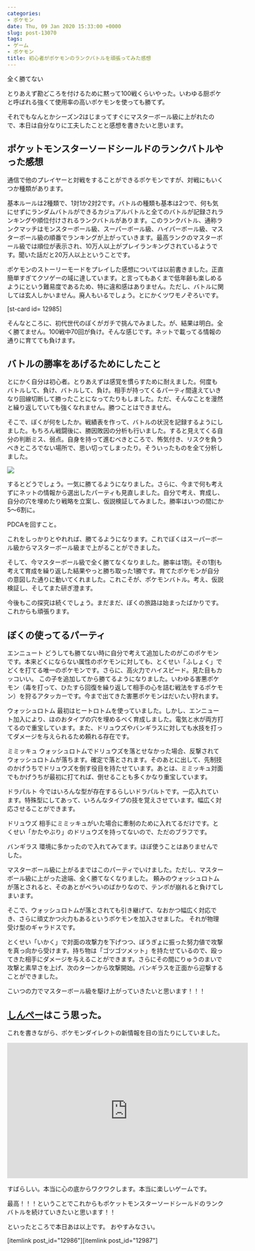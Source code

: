 ```yaml
---
categories:
- ポケモン
date: Thu, 09 Jan 2020 15:33:00 +0000
slug: post-13070
tags:
- ゲーム
- ポケモン
title: 初心者がポケモンのランクバトルを頑張ってみた感想
---
```


全く勝てない

とりあえず勘どころを付けるために黙って100戦くらいやった。いわゆる厨ポケと呼ばれる強くて使用率の高いポケモンを使っても勝てず。

それでもなんとかシーズン2はじまってすぐにマスターボール級に上がれたので、本日は自分なりに工夫したことと感想を書きたいと思います。

<!--more--> 

<h2>ポケットモンスターソードシールドのランクバトルやった感想</h2>
通信で他のプレイヤーと対戦をすることができるポケモンですが、対戦にもいくつか種類があります。

基本ルールは2種類で、1対1か2対2です。バトルの種類も基本は2つで、何も気にせずにランダムバトルができるカジュアルバトルと全てのバトルが記録されランキングや順位付けされるランクバトルがあります。このランクバトル、通称ランクマッチはモンスターボール級、スーパーボール級、ハイパーボール級、マスターボール級の順番でランキングが上がっていきます。最高ランクのマスターボール級では順位が表示され、10万人以上がプレイランキングされているようです。聞いた話だと20万人以上ということです。

ポケモンのストーリーモードをプレイした感想については以前書きました。正直簡単すぎてクソゲーの域に達しています。と言ってもあくまで低年齢も楽しめるようにという難易度であるため、特に違和感はありません。ただし、バトルに関しては玄人しかいません。廃人もいるでしょう。とにかくツワモノぞろいです。

[st-card id= 12985]

そんなところに、初代世代のぼくがガチで挑んでみました。が、結果は明白。全く勝てません。100戦中70回が負け。そんな感じです。ネットで載ってる情報の通りに育てても負けます。

<h2>バトルの勝率をあげるためにしたこと</h2>
とにかく自分は初心者。とりあえずは感覚を慣らすために耐えました。何度もバトルして、負け、バトルして、負け。相手が持ってくるパーティ間違えていきなり回線切断して勝ったことになってたりもしました。ただ、そんなことを漫然と繰り返していても強くなれません。勝つことはできません。

そこで、ぼくが何をしたか。戦績表を作って、バトルの状況を記録するようにしました。もちろん戦闘後に、勝因敗因の分析も行いました。すると見えてくる自分の判断ミス、弱点。自身を持って進むべきところで、怖気付き、リスクを負うべきところでない場所で、思い切ってしまったり。そういったものを全て分析しました。

![](images/7ae60a2f09a233b814ecf9a912cf87b4.png)

するとどうでしょう。一気に勝てるようになりました。さらに、今まで何も考えずにネットの情報から選出したパーティも見直しました。自分で考え、育成し、自分の穴を埋めたり戦略を立案し、仮説検証してみました。勝率はいつの間にか5〜6割に。

PDCAを回すこと。

これをしっかりとやれれば、勝てるようになります。これでぼくはスーパーボール級からマスターボール級まで上がることができました。

そして、今マスターボール級で全く勝てなくなりました。勝率は1割。その1割も考えて育成を繰り返した結果やっと勝ち取った1勝です。育てたポケモンが自分の意図した通りに動いてくれました。これこそが、ポケモンバトル。考え、仮説検証し、そしてまた研ぎ澄ます。

今後もこの探究は続くでしょう。まだまだ、ぼくの旅路は始まったばかりです。これからも頑張ります。

<h2>ぼくの使ってるパーティ</h2>

エンニュート
どうしても勝てない時に自分で考えて追加したのがこのポケモンです。本来どくにならない属性のポケモンに対しても、とくせい「ふしょく」でどくを打てる唯一のポケモンです。さらに、高火力でハイスピード。見た目もカッコいい。
この子を追加してから勝てるようになりました。いわゆる害悪ポケモン（毒を打って、ひたすら回復を繰り返して相手の心を詰む戦法をするポケモン）を狩るアタッカーです。今まで出てきた害悪ポケモンはだいたい狩れます。

ウォッシュロトム
最初はヒートロトムを使っていました。しかし、エンニュート加入により、ほのおタイプの穴を埋めるべく育成しました。電気と水が両方打てるので重宝しています。また、ドリュウズやバンギラスに対しても水技を打ってダメージを与えられるため頼れる存在です。

ミミッキュ
ウォッシュロトムでドリュウズを落とせなかった場合、反撃されてウォッシュロトムが落ちます。確定で落とされます。そのあとに出して、先制技のかげうちでドリュウズを倒す役目を持たせています。あとは、ミミッキュ対面でもかげうちが最初に打てれば、倒せることも多くかなり重宝しています。

ドラパルト
今ではいろんな型が存在するらしいドラパルトです。一応入れています。特殊型にしてあって、いろんなタイプの技を覚えさせています。幅広く対応させることができます。

ドリュウズ
相手にミミッキュがいた場合に牽制のために入れてるだけです。とくせい「かたやぶり」のドリュウズを持ってないので、ただのブラフです。

バンギラス
環境に多かったので入れてみてます。ほぼ使うことはありませんでした。

マスターボール級に上がるまではこのパーティでいけました。ただし、マスターボール級に上がった途端、全く勝てなくなりました。
頼みのウォッシュロトムが落とされると、そのあとがペラいのばかりなので、テンポが崩れると負けてしまいます。

そこで、ウォッシュロトムが落とされても引き継げて、なおかつ幅広く対応でき、さらに頑丈かつ火力もあるというポケモンを加入させました。
それが物理受け型のギャラドスです。

とくせい「いかく」で対面の攻撃力を下げつつ、ぼうぎょに振った努力値で攻撃を真っ向から受けます。持ち物は「ゴツゴツメット」を持たせているので、殴ってきた相手にダメージを与えることができます。さらにその間にりゅうのまいで攻撃と素早さを上げ、次のターンから攻撃開始。バンギラスを正面から迎撃することができました。

こいつの力でマスターボール級を駆け上がっていきたいと思います！！！<h2><a href=“https://twitter.com/s_s_p_y”>しんぺー</a>はこう思った。</h2>
これを書きながら、ポケモンダイレクトの新情報を目の当たりにしていました。

<iframe width="560" height="315" src="https://www.youtube.com/embed/XfBnbf03uu0" frameborder="0" allow="accelerometer; autoplay; encrypted-media; gyroscope; picture-in-picture" allowfullscreen></iframe>

すばらしい。本当に心の底からワクワクします。本当に楽しいゲームです。

最高！！！ということでこれからもポケットモンスターソードシールドのランクバトルを続けていきたいと思います！！

といったところで本日あは以上です。
おやすみなさい。

[itemlink post_id="12986"][itemlink post_id="12987"]